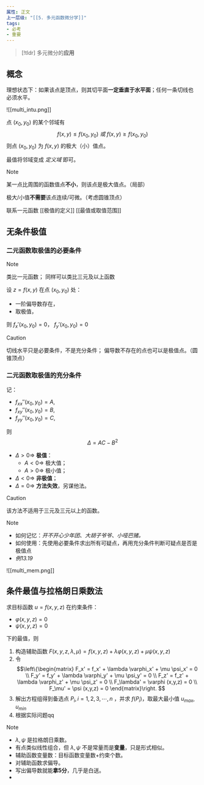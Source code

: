 ```yaml
---
属性: 正文
上一层级: "[[5. 多元函数微分学]]"
tags:
- 必考
- 重要
---
```


> [!tldr] 
> 多元微分的**应用**

## 概念

理想状态下：如果该点是顶点，则其切平面**一定垂直于水平面**；任何一条切线也    必须水平。

![[multi_intu.png]]

点 $(x_{0}, y_{0})$ 的某个邻域有 $$f(x,y) \le f(x_{0},y_{0}) ~或~ f(x,y) \ge f(x_{0},y_{0})$$ 则点 $(x_{0},y_{0})$ 为 $f(x,y)$ 的极大（小）值点。

最值将邻域变成 *定义域* 即可。

> [!note] 
> 某一点比周围的函数值点**不小**，则该点是极大值点。（局部）
> 
> 极大/小值**不需要**该点连续/可微。（考虑圆锥顶点）
> 
> 联系一元函数 [[极值的定义]] [[最值或取值范围]]

## 无条件极值

### 二元函数取极值的必要条件

> [!note] 
> 类比一元函数；
> 同样可以类比三元及以上函数

设 $z = f(x,y)$ 在点 $(x_{0}, y_{0})$ 处：

- 一阶偏导数存在，
- 取极值，

则 $f_{x}'(x_{0},y_{0}) = 0$， $f_{y}'(x_{0},y_{0}) = 0$

> [!caution] 
> 切线水平只是必要条件，不是充分条件；
> 偏导数不存在的点也可以是极值点。（圆锥顶点）

### 二元函数取极值的充分条件

记：
- $f_{xx}''(x_{0},y_{0}) = A,$
- $f_{xy}''(x_{0},y_{0}) = B,$
- $f_{yy}''(x_{0},y_{0}) = C,$

则 $$\Delta = AC-B^{2}$$

- $\Delta > 0 \Rightarrow$ **极值**：
	- $A < 0 \Rightarrow$ 极大值；
	- $A > 0 \Rightarrow$ 极小值；
- $\Delta < 0 \Rightarrow$ **非极值**；
- $\Delta = 0 \Rightarrow$ **方法失效**，另谋他法。

> [!caution] 
> 该方法不适用于三元及三元以上的函数。 

> [!note] 
> - 如何记忆：*开不开心少年团、大胡子爷爷、小哑巴猪。*
> - 如何使用：先使用必要条件求出所有可疑点，再用充分条件判断可疑点是否是极值点
> - *例13.19*

![[multi_mem.png]]

## 条件最值与拉格朗日乘数法

求目标函数 $u = f(x,y,z)$ 在约束条件：

- $\varphi (x,y,z) = 0$
- $\psi (x,y,z) = 0$

下的最值，则

1. 构造辅助函数 $F(x,y,z,\lambda, \mu) = f(x,y,z) + \lambda \varphi (x,y,z) + \mu \psi (x,y,z)$
2. 令 
$$\left\{\begin{matrix}
F_x'  = f_x' + \lambda \varphi_x' + \mu \psi_x'  = 0 \\
F_y'  = f_y' + \lambda \varphi_y' + \mu \psi_y'  = 0 \\
F_z'  = f_z' + \lambda \varphi_z' + \mu \psi_z'  = 0 \\
F_\lambda'  = \varphi (x,y,z)  = 0 \\
F_\mu'  = \psi (x,y,z)  = 0
\end{matrix}\right.
$$
3. 解出方程组得到备选点 $P_{i}, i=1,2,3,\cdots,n$ ，并求 $f(P_{i})$，取最大最小值 $u_{max}, u_{min}$
4. 根据实际问题qq


> [!note]
> - $\lambda, \psi$ 是拉格朗日乘数。 
> - 有点类似线性组合，但 $\lambda, \psi$ 不是常量而是**变量**，只是形式相似。
> - 辅助函数变量数：目标函数变量数+约束个数。
> - 对辅助函数求偏导。
> - 写出偏导数就能**拿5分**，几乎是白送。
> - 